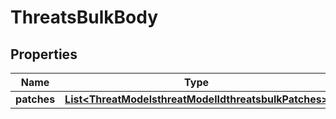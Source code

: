 # ThreatsBulkBody

## Properties
Name | Type | Description | Notes
------------ | ------------- | ------------- | -------------
**patches** | [**List&lt;ThreatModelsthreatModelIdthreatsbulkPatches&gt;**](ThreatModelsthreatModelIdthreatsbulkPatches.md) |  | 
